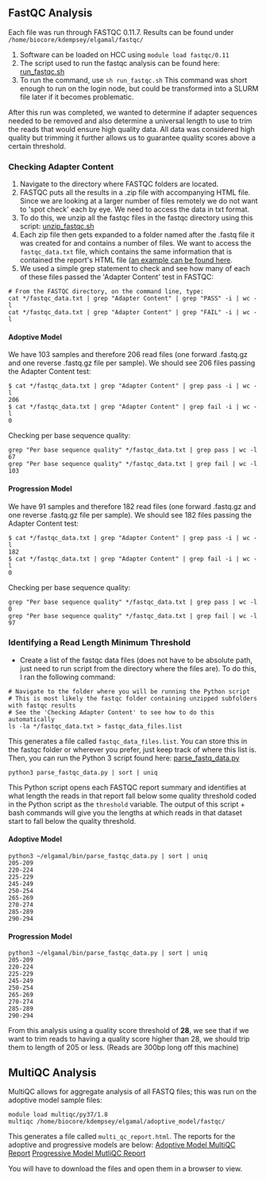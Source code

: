## FastQC Analysis
Each file was run through FASTQC 0.11.7. Results can be found under `/home/biocore/kdempsey/elgamal/fastqc/` 
1. Software can be loaded on HCC using `module load fastqc/0.11`
2. The script used to run the fastqc analysis can be found here: [run_fastqc.sh](https://github.com/christopherdangelo/DIG-CLL/blob/main/FASTQC_Analysis/run_fastqc.sh)
3. To run the command, use `sh run_fastqc.sh`
This command was short enough to run on the login node, but could be transformed into a SLURM file later if it becomes problematic.

After this run was completed, we wanted to determine if adapter sequences needed to be removed and also determine a universal length to use to trim the reads that would ensure high quality data. All data was considered high quality but trimming it further allows us to guarantee quality scores above a certain threshold.

### Checking Adapter Content
1. Navigate to the directory where FASTQC folders are located. 
2. FASTQC puts all the results in a .zip file with accompanying HTML file. Since we are looking at a larger number of files remotely we do not want to 'spot check' each by eye. We need to access the data in txt format. 
3. To do this, we unzip all the fastqc files in the fastqc directory using this script: [unzip_fastqc.sh](https://github.com/christopherdangelo/DIG-CLL/blob/main/FASTQC_Analysis/unzip_fastqc.sh)
4. Each zip file then gets expanded to a folder named after the .fastq file it was created for and contains a number of files. We want to access the `fastqc_data.txt` file, which contains the same information that is contained the report's HTML file ([an example can be found here](https://www.bioinformatics.babraham.ac.uk/projects/fastqc/good_sequence_short_fastqc.html#M10).
5. We used a simple grep statement to check and see how many of each of these files passed the 'Adapter Content' test in FASTQC:
```
# From the FASTQC directory, on the command line, type:
cat */fastqc_data.txt | grep "Adapter Content" | grep "PASS" -i | wc -l
cat */fastqc_data.txt | grep "Adapter Content" | grep "FAIL" -i | wc -l
```
#### Adoptive Model
We have 103 samples and therefore 206 read files (one forward .fastq.gz and one reverse .fastq.gz file per sample). We should see 206 files passing the Adapter Content test:
```
$ cat */fastqc_data.txt | grep "Adapter Content" | grep pass -i | wc -l  
206  
$ cat */fastqc_data.txt | grep "Adapter Content" | grep fail -i | wc -l  
0
```
Checking per base sequence quality:
```
grep "Per base sequence quality" */fastqc_data.txt | grep pass | wc -l
67
grep "Per base sequence quality" */fastqc_data.txt | grep fail | wc -l
103
```

#### Progression Model
We have 91 samples and therefore 182 read files (one forward .fastq.gz and one reverse .fastq.gz file per sample). We should see 182 files passing the Adapter Content test:
```
$ cat */fastqc_data.txt | grep "Adapter Content" | grep pass -i | wc -l  
182  
$ cat */fastqc_data.txt | grep "Adapter Content" | grep fail -i | wc -l  
0
```
Checking per base sequence quality:
```
grep "Per base sequence quality" */fastqc_data.txt | grep pass | wc -l
0
grep "Per base sequence quality" */fastqc_data.txt | grep fail | wc -l
97
```

### Identifying a Read Length Minimum Threshold
- Create a list of the fastqc data files (does not have to be absolute path, just need to run script from the directory where the files are). To do this, I ran the following command:
```
# Navigate to the folder where you will be running the Python script
# This is most likely the fastqc folder containing unzipped subfolders with fastqc results
# See the 'Checking Adapter Content' to see how to do this automatically
ls -la */fastqc_data.txt > fastqc_data_files.list
```
This generates a file called `fastqc_data_files.list`. You can store this in the fastqc folder or wherever you prefer, just keep track of where this list is. Then, you can run the Python 3 script found here: [parse_fastq_data.py](https://github.com/christopherdangelo/DIG-CLL/blob/main/FASTQC_Analysis/parse_fastqc_data.py)
```
python3 parse_fastqc_data.py | sort | uniq
```
This Python script opens each FASTQC report summary and identifies at what length the reads in that report fall below some quality threshold coded in the Python script as the `threshold` variable. The output of this script + bash commands will give you the lengths at which reads in that dataset start to fall below the quality threshold.

#### Adoptive Model
```
python3 ~/elgamal/bin/parse_fastqc_data.py | sort | uniq
205-209
220-224
225-229
245-249
250-254
265-269
270-274
285-289
290-294
```
#### Progression Model
```
python3 ~/elgamal/bin/parse_fastqc_data.py | sort | uniq
205-209
220-224
225-229
245-249
250-254
265-269
270-274
285-289
290-294
```

From this analysis using a quality score threshold of **28**, we see that if we want to trim reads to having a quality score higher than 28, we should trip them to length of 205 or less. (Reads are 300bp long off this machine)

## MultiQC Analysis
MultiQC allows for aggregate analysis of all FASTQ files; this was run on the adoptive model sample files:
```
module load multiqc/py37/1.8
multiqc /home/biocore/kdempsey/elgamal/adoptive_model/fastqc/
```
This generates a file called `multi_qc_report.html`. The reports for the adoptive and progressive models are below:
[Adoptive Model MultiQC Report](https://github.com/christopherdangelo/DIG-CLL/blob/main/results/adoptive_model_multiqc_report.html)
[Progressive Model MutliQC Report](https://github.com/christopherdangelo/DIG-CLL/blob/main/results/progression_model_multiqc_report.html)

You will have to download the files and open them in a browser to view.
